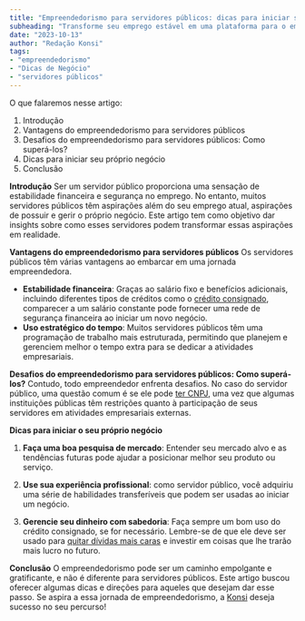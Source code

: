 ```yaml
---
title: "Empreendedorismo para servidores públicos: dicas para iniciar seu próprio negócio"
subheading: "Transforme seu emprego estável em uma plataforma para o empreendedorismo bem-sucedido"
date: "2023-10-13"
author: "Redação Konsi"
tags:
- "empreendedorismo"
- "Dicas de Negócio"
- "servidores públicos"
---
```


O que falaremos nesse artigo:
1. Introdução
2. Vantagens do empreendedorismo para servidores públicos
3. Desafios do empreendedorismo para servidores públicos: Como superá-los?
4. Dicas para iniciar seu próprio negócio
5. Conclusão

**Introdução**
Ser um servidor público proporciona uma sensação de estabilidade financeira e segurança no emprego. No entanto, muitos servidores públicos têm aspirações além do seu emprego atual, aspirações de possuir e gerir o próprio negócio. Este artigo tem como objetivo dar insights sobre como esses servidores podem transformar essas aspirações em realidade.

**Vantagens do empreendedorismo para servidores públicos**
Os servidores públicos têm várias vantagens ao embarcar em uma jornada empreendedora. 

- **Estabilidade financeira**: Graças ao salário fixo e benefícios adicionais, incluindo diferentes tipos de créditos como o [crédito consignado](https://www.konsi.com.br/postagens/por-que-o-crdito-consignado-a-melhor-escolha-para-servidores-pblicos), comparecer a um salário constante pode fornecer uma rede de segurança financeira ao iniciar um novo negócio. 
- **Uso estratégico do tempo**: Muitos servidores públicos têm uma programação de trabalho mais estruturada, permitindo que planejem e gerenciem melhor o tempo extra para se dedicar a atividades empresariais.

**Desafios do empreendedorismo para servidores públicos: Como superá-los?**
Contudo, todo empreendedor enfrenta desafios. No caso do servidor público, uma questão comum é se ele pode [ter CNPJ](https://www.konsi.com.br/postagens/servidor-publico-pode-ter-cnpj-saiba-a-resposta), uma vez que algumas instituições públicas têm restrições quanto à participação de seus servidores em atividades empresariais externas. 

**Dicas para iniciar o seu próprio negócio**
1. **Faça uma boa pesquisa de mercado**: Entender seu mercado alvo e as tendências futuras pode ajudar a posicionar melhor seu produto ou serviço.

2. **Use sua experiência profissional**: como servidor público, você adquiriu uma série de habilidades transferíveis que podem ser usadas ao iniciar um negócio.

3. **Gerencie seu dinheiro com sabedoria**: Faça sempre um bom uso do crédito consignado, se for necessário. Lembre-se de que ele deve ser usado para [quitar dívidas mais caras](https://www.konsi.com.br/postagens/como-usar-o-crdito-consignado-para-quitar-dvidas-caras) e investir em coisas que lhe trarão mais lucro no futuro.

**Conclusão**
O empreendedorismo pode ser um caminho empolgante e gratificante, e não é diferente para servidores públicos. Este artigo buscou oferecer algumas dicas e direções para aqueles que desejam dar esse passo. Se aspira a essa jornada de empreendedorismo, a [Konsi](https://www.konsi.com.br/postagens) deseja sucesso no seu percurso!